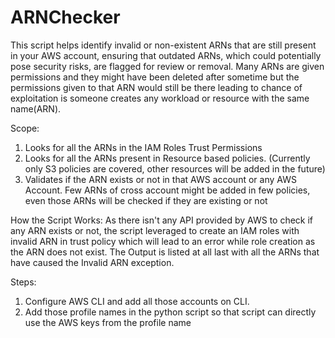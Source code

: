 # ARNChecker
This script helps identify invalid or non-existent ARNs that are still present in your AWS account, ensuring that outdated ARNs, which could potentially pose security risks, are flagged for review or removal. Many ARNs are given permissions and they might have been deleted after sometime but the permissions given to that ARN would still be there leading to chance of exploitation is someone creates any workload or resource with the same name(ARN).

Scope:
1. Looks for all the ARNs in the IAM Roles Trust Permissions
2. Looks for all the ARNs present in Resource based policies. (Currently only S3 policies are covered, other resources will be added in the future)
3. Validates if the ARN exists or not in that AWS account or any AWS Account. Few ARNs of cross account might be added in few policies, even those ARNs will be checked if they are existing or not

How the Script Works:
As there isn't any API provided by AWS to check if any ARN exists or not, the script leveraged to create an IAM roles with invalid ARN in trust policy which will lead to an error while role creation as the ARN does not exist. The Output is listed at all last with all the ARNs that have caused the Invalid ARN exception.

Steps:
1. Configure AWS CLI and add all those accounts on CLI.
2. Add those profile names in the python script so that script can directly use the AWS keys from the profile name
